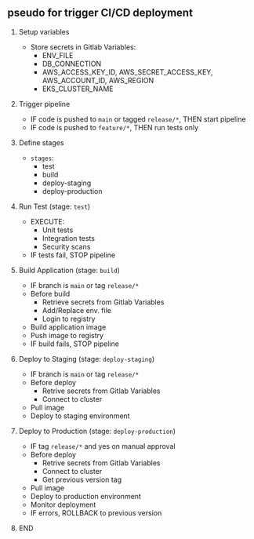 ## pseudo for trigger CI/CD deployment

1. Setup variables
    - Store secrets in Gitlab Variables:
        - ENV_FILE
        - DB_CONNECTION
        - AWS_ACCESS_KEY_ID, AWS_SECRET_ACCESS_KEY, AWS_ACCOUNT_ID, AWS_REGION
        - EKS_CLUSTER_NAME

2. Trigger pipeline
    - IF code is pushed to `main` or tagged `release/*`, THEN start pipeline
    - IF code is pushed to `feature/*`, THEN run tests only

3. Define stages
    - `stages`:
        - test
        - build
        - deploy-staging
        - deploy-production

4. Run Test (stage: `test`)
    - EXECUTE:
        - Unit tests
        - Integration tests
        - Security scans
    - IF tests fail, STOP pipeline

5. Build Application  (stage: `build`)
    - IF branch is `main` or tag `release/*`
    - Before build
        - Retrieve secrets from Gitlab Variables
        - Add/Replace env. file
        - Login to registry
    - Build application image
    - Push image to registry
    - IF build fails, STOP pipeline

6. Deploy to Staging  (stage: `deploy-staging`)
    - IF branch is `main` or tag `release/*`
    - Before deploy
        - Retrive secrets from Gitlab Variables
        - Connect to cluster
    - Pull image
    - Deploy to staging environment

7. Deploy to Production  (stage: `deploy-production`)
    - IF tag `release/*` and yes on manual approval
    - Before deploy
        - Retrive secrets from Gitlab Variables
        - Connect to cluster
        - Get previous version tag
    - Pull image
    - Deploy to production environment
    - Monitor deployment
    - IF errors, ROLLBACK to previous version

8. END